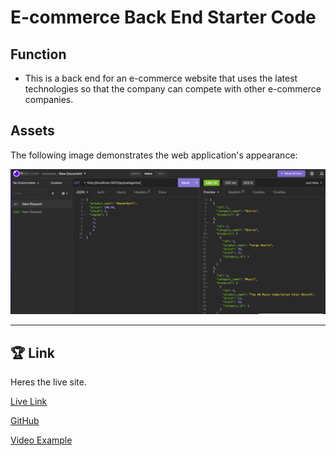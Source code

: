 # E-commerce Back End Starter Code

## Function

* This is a back end for an e-commerce website that uses the latest technologies so that the company can compete with other e-commerce companies.

## Assets

The following image demonstrates the web application's appearance:

![Insomnia](./Screen%20Shot%202022-10-12%20at%206.18.20%20PM.png)



--- 


## 🏆 Link

Heres the live site.

[Live Link]() 

[GitHub](https://github.com/leothoma88/LEOS_commerceBackEnd) 

[Video Example](https://drive.google.com/file/d/1FGuD_d776VYf8SPxXdap_c8c3BGd7iE-/view?usp=sharing) 